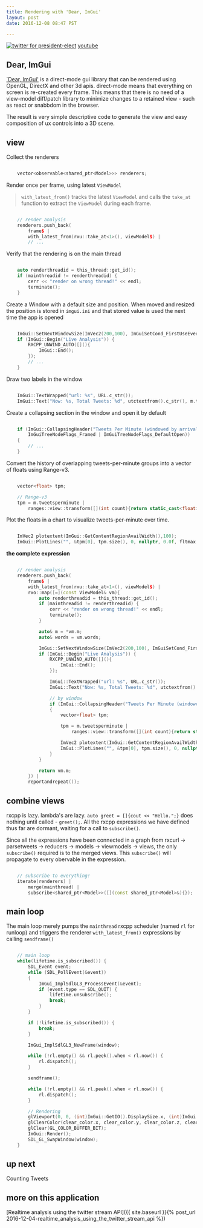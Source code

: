 ```yaml
---
title: Rendering with 'Dear, ImGui'
layout: post
date: 2016-12-08 08:47 PST

---
```


[![twitter for president-elect](/assets/twitter_analysis_president_elect.gif)](https://www.youtube.com/watch?v=QFcy-jQpvBg)
[youtube](https://www.youtube.com/watch?v=QFcy-jQpvBg)

## Dear, ImGui
[`Dear, ImGui'](https://github.com/ocornut/imgui) is a direct-mode gui library that can be rendered using OpenGL, DirectX and other 3d apis. direct-mode means that everything on screen is re-created every frame. This means that there is no need of a view-model diff/patch library to minimize changes to a retained view - such as react or snabbdom in the browser.

The result is very simple descriptive code to generate the view and easy composition of ux controls into a 3D scene.

## view

Collect the renderers

```cpp

    vector<observable<shared_ptr<Model>>> renderers;

```

Render once per frame, using latest `ViewModel`

> `with_latest_from()` tracks the latest `ViewModel` and calls the `take_at` function to extract the `ViewModel` during each frame.

```cpp

    // render analysis
    renderers.push_back(
        frame$ |
        with_latest_from(rxu::take_at<1>(), viewModel$) |
        // ...
```

Verify that the rendering is on the main thread

```cpp

    auto renderthreadid = this_thread::get_id();
    if (mainthreadid != renderthreadid) {
        cerr << "render on wrong thread!" << endl;
        terminate();
    }

```

Create a Window with a default size and position. When moved and resized the position is stored in `imgui.ini` and that stored value is used the next time the app is opened

```cpp

    ImGui::SetNextWindowSize(ImVec2(200,100), ImGuiSetCond_FirstUseEver);
    if (ImGui::Begin("Live Analysis")) {
        RXCPP_UNWIND_AUTO([](){
            ImGui::End();
        });
        // ...
    }

```

Draw two labels in the window

```cpp

    ImGui::TextWrapped("url: %s", URL.c_str());
    ImGui::Text("Now: %s, Total Tweets: %d", utctextfrom().c_str(), m.total);

```

Create a collapsing section in the window and open it by default

```cpp

    if (ImGui::CollapsingHeader("Tweets Per Minute (windowed by arrival time)", 
        ImGuiTreeNodeFlags_Framed | ImGuiTreeNodeFlags_DefaultOpen))
    {
        // ...
    }

```

Convert the history of overlapping tweets-per-minute groups into a vector of floats using Range-v3.

```cpp

    vector<float> tpm;

    // Range-v3
    tpm = m.tweetsperminute |
        ranges::view::transform([](int count){return static_cast<float>(count);});

```

Plot the floats in a chart to visualize tweets-per-minute over time.

```cpp

    ImVec2 plotextent(ImGui::GetContentRegionAvailWidth(),100);
    ImGui::PlotLines("", &tpm[0], tpm.size(), 0, nullptr, 0.0f, fltmax, plotextent);

```

__the complete expression__

```cpp

    // render analysis
    renderers.push_back(
        frame$ |
        with_latest_from(rxu::take_at<1>(), viewModel$) |
        rxo::map([=](const ViewModel& vm){
            auto renderthreadid = this_thread::get_id();
            if (mainthreadid != renderthreadid) {
                cerr << "render on wrong thread!" << endl;
                terminate();
            }

            auto& m = *vm.m;
            auto& words = vm.words;

            ImGui::SetNextWindowSize(ImVec2(200,100), ImGuiSetCond_FirstUseEver);
            if (ImGui::Begin("Live Analysis")) {
                RXCPP_UNWIND_AUTO([](){
                    ImGui::End();
                });

                ImGui::TextWrapped("url: %s", URL.c_str());
                ImGui::Text("Now: %s, Total Tweets: %d", utctextfrom().c_str(), m.total);

                // by window
                if (ImGui::CollapsingHeader("Tweets Per Minute (windowed by arrival time)", ImGuiTreeNodeFlags_Framed | ImGuiTreeNodeFlags_DefaultOpen))
                {
                    vector<float> tpm;

                    tpm = m.tweetsperminute |
                        ranges::view::transform([](int count){return static_cast<float>(count);});

                    ImVec2 plotextent(ImGui::GetContentRegionAvailWidth(),100);
                    ImGui::PlotLines("", &tpm[0], tpm.size(), 0, nullptr, 0.0f, fltmax, plotextent);
                }
            }

            return vm.m;
        }) |
        reportandrepeat());

```

## combine views
rxcpp is lazy. lambda's are lazy. `auto greet = []{cout << "Hello.";}` does nothing until called - `greet();`. All the rxcpp expressions we have defined thus far are dormant, waiting for a call to `subscribe()`.

Since all the expressions have been connected in a graph from rxcurl -> parsetweets -> reducers -> models -> viewmodels -> views, the only `subscribe()` required is to the merged views. This `subscribe()` will propagate to every obervable in the expression. 

```cpp

    // subscribe to everything!
    iterate(renderers) |
        merge(mainthread) |
        subscribe<shared_ptr<Model>>([](const shared_ptr<Model>&){});

```

## main loop
The main loop merely pumps the `mainthread` rxcpp scheduler (named `rl` for runloop) and triggers the renderer `with_latest_from()` expressions by calling `sendframe()`

```cpp

    // main loop
    while(lifetime.is_subscribed()) {
        SDL_Event event;
        while (SDL_PollEvent(&event))
        {
            ImGui_ImplSdlGL3_ProcessEvent(&event);
            if (event.type == SDL_QUIT) {
                lifetime.unsubscribe();
                break;
            }
        }

        if (!lifetime.is_subscribed()) {
            break;
        }

        ImGui_ImplSdlGL3_NewFrame(window);

        while (!rl.empty() && rl.peek().when < rl.now()) {
            rl.dispatch();
        }

        sendframe();

        while (!rl.empty() && rl.peek().when < rl.now()) {
            rl.dispatch();
        }

        // Rendering
        glViewport(0, 0, (int)ImGui::GetIO().DisplaySize.x, (int)ImGui::GetIO().DisplaySize.y);
        glClearColor(clear_color.x, clear_color.y, clear_color.z, clear_color.w);
        glClear(GL_COLOR_BUFFER_BIT);
        ImGui::Render();
        SDL_GL_SwapWindow(window);
    }

```

## up next
Counting Tweets

## more on this application
[Realtime analysis using the twitter stream API]({{ site.baseurl }}{% post_url 2016-12-04-realtime_analysis_using_the_twitter_stream_api %}) 
